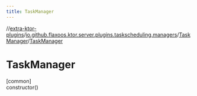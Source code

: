 ```yaml
---
title: TaskManager
---
```


//[extra-ktor-plugins](../../../index.md)/[io.github.flaxoos.ktor.server.plugins.taskscheduling.managers](../index.md)/[TaskManager](index.md)/[TaskManager](-task-manager.md)

# TaskManager

[common]\
constructor()




